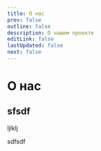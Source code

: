 ```yaml
---
title: О нас
prev: false
outline: false
description: О нашем проекте
editLink: false
lastUpdated: false
next: false
---
```

# О нас

## sfsdf

ljlklj

sdfsdf
